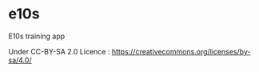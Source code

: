 # e10s
E10s training app

Under CC-BY-SA 2.0 Licence : https://creativecommons.org/licenses/by-sa/4.0/
